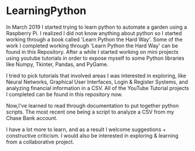 # LearningPython

In March 2019 I started trying to learn python to automate a garden using a Raspberry Pi. I realized I did not know anything about python so I started working through a book called 'Learn Python the Hard Way'. Some of the work I completed working through 'Learn Python the Hard Way' can be found in this Repository. After a while I started working on mini projects using youtube tutorials in order to expose myself to some Python libraries like Numpy, Tkinter, Pandas, and PyGame. 

I tried to pick tutorials that involved areas I was interested in exploring, like Neural Networks, Graphical User Interfaces, Login & Register Systems, and analyzing financial information in a CSV. All of the YouTube Tutorial projects I completed can be found in this repository now.

Now,I've learned to read through documentation to put together python scripts. The most recent one being a script to analyze a CSV from my Chase Bank account. 

I have a lot more to learn, and as a result I welcome suggestions + constructive criticism. I would also be interested in exploring & learning from a collaborative project.
